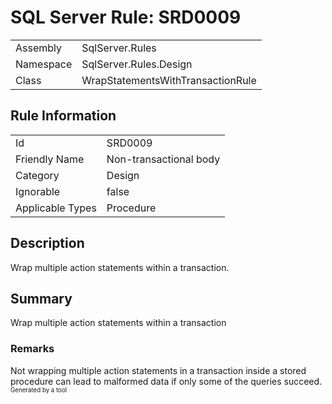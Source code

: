 ﻿# SQL Server Rule: SRD0009
  
|    |    |
|----|----|
| Assembly | SqlServer.Rules |
| Namespace | SqlServer.Rules.Design |
| Class | WrapStatementsWithTransactionRule |
  
## Rule Information
  
|    |    |
|----|----|
| Id | SRD0009 |
| Friendly Name | Non-transactional body |
| Category | Design |
| Ignorable | false |
| Applicable Types | Procedure  |
  
## Description
  
Wrap multiple action statements within a transaction.
  
## Summary
  
Wrap multiple action statements within a transaction
  
### Remarks
  
 Not wrapping multiple action statements in a transaction inside a stored procedure
 can lead to malformed data if only some of the queries succeed.  
<sub><sup>Generated by a tool</sup></sub>

